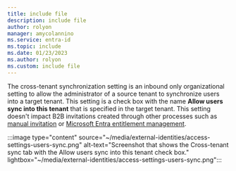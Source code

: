 ```yaml
---
title: include file
description: include file
author: rolyon
manager: amycolannino
ms.service: entra-id
ms.topic: include
ms.date: 01/23/2023
ms.author: rolyon
ms.custom: include file
---
```


The cross-tenant synchronization setting is an inbound only organizational setting to allow the administrator of a source tenant to synchronize users into a target tenant. This setting is a check box with the name **Allow users sync into this tenant** that is specified in the target tenant. This setting doesn't impact B2B invitations created through other processes such as [manual invitation](~/external-id/add-users-administrator.yml) or [Microsoft Entra entitlement management](~/id-governance/entitlement-management-external-users.md).

:::image type="content" source="~/media/external-identities/access-settings-users-sync.png" alt-text="Screenshot that shows the  Cross-tenant sync tab with the Allow users sync into this tenant check box." lightbox="~/media/external-identities/access-settings-users-sync.png":::
